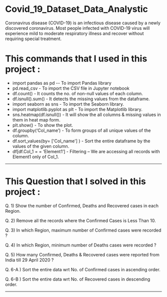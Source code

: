 # Covid_19_Dataset_Data_Analystic

Coronavirus disease (COVID-19) is an infectious disease caused by a newly discovered coronavirus. Most people infected with COVID-19 virus will experience mild to moderate respiratory illness and recover without requiring special treatment. 

# This commands that I used in this project :

* import pandas as pd -- To import Pandas library
* pd.read_csv - To import the CSV file in Jupyter notebook
* df.count() - It counts the no. of non-null values of each column.
* df.isnull().sum() - It detects the missing values from the dataframe.
* import seaborn as sns - To import the Seaborn library.
* import matplotlib.pyplot as plt - To import the Matplotlib library.
* sns.heatmap(df.isnull()) - It will show the all columns & missing values in them in heat map form.
* plt.show() - To show the plot.
* df.groupby(‘Col_name’) - To form groups of all unique values of the column.
* df.sort_values(by= ['Col_name'] ) - Sort the entire dataframe by the values of the given column.     
* df[df.Col_1 = = ‘Element1’] - Filtering – We are accessing all records with Element1 only of Col_1.


------------------------------------------------------
# This Question that I solved in this project :

Q. 1) Show the number of Confirmed, Deaths and Recovered cases in each Region.

Q. 2) Remove all the records where the Confirmed Cases is Less Than 10.

Q. 3) In which Region, maximum number of Confirmed cases were recorded ?

Q. 4) In which Region, minimum number of Deaths cases were recorded ?

Q. 5) How many Confirmed, Deaths & Recovered cases were reported from India till 29 April 2020 ?

Q. 6-A ) Sort the entire data wrt No. of Confirmed cases in ascending order.

Q. 6-B ) Sort the entire data wrt No. of Recovered cases in descending order.

------------------------------------------------------
